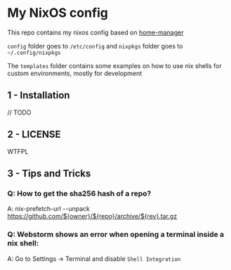# My NixOS config

This repo contains my nixos config based on [home-manager](https://github.com/nix-community/home-manager)

`config` folder goes to `/etc/config` and `nixpkgs` folder goes to `~/.config/nixpkgs`

The `templates` folder contains some examples on how to use nix shells for custom environments, mostly for development

## 1 - Installation

// TODO

## 2 - LICENSE

WTFPL

## 3 - Tips and Tricks

### Q: How to get the sha256 hash of a repo?

A: nix-prefetch-url --unpack https://github.com/${owner}/${repo}/archive/${rev}.tar.gz

### Q: Webstorm shows an error when opening a terminal inside a nix shell:

A: Go to Settings -> Terminal and disable `Shell Integration`
